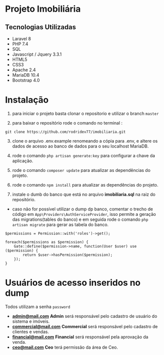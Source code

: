 # Projeto Imobiliária

##  Tecnologias Utilizadas

* Laravel 8
* PHP 7.4
* SQL
* Javascript / Jquery 3.3.1
* HTML5
* CSS3
* Apache 2.4
* MariaDB 10.4
* Bootstrap 4.0

# Instalação

1. para iniciar o projeto basta clonar o repositorio e utilizar o branch ```master```

2. para baixar o repositório rode o comando no terminal :

```git clone https://github.com/rodridev77/imobiliaria.git```

3. clone o arquivo .env.example renomeando a cópia para .env, e altere os dados de acesso ao banco de dados para o seu localhost MariaDB.

4. rode o comando ```php artisan generate:key``` para configurar a chave da aplicação.

5. rode o comando ```composer update``` para atualizar as dependências do projeto.

6. rode o comando ```npm install``` para atualizar as dependências do projeto.

7. instale o dumb do banco que está no arquivo **imobiliaria.sql** na raiz do repositório.

* caso não for possível utilizar o dump dp banco, comentar o trecho de código em ```App\Providers\AuthServiceProvider```, isso permite a geração das migrations(tables do banco) e em seguida rode o comando ```php artisan migrate``` para gerar as tabela do banco.

```
$permissions = Permission::with('roles')->get();
      
foreach($permissions as $permission) {
    Gate::define($permission->name, function(User $user) use ($permission) {
        return $user->hasPermission($permission);
    });
}

```

# Usuários de acesso inseridos no dump
Todos utilizam a senha ```password```

- **admin@mail.com**
**Admin** será responsável pelo cadastro de usuário do sistema e imóveis.
- **commercial@mail.com**
**Commercial** será responsável pelo cadastro de clientes e vendas.
- **financial@mail.com**
**Financial** será responsável pela aprovação da venda.
- **ceo@mail.com**
**Ceo** terá permissão da área de Ceo.


